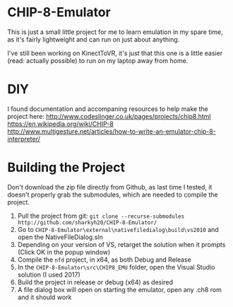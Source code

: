 # CHIP-8-Emulator
This is just a small little project for me to learn emulation in my spare time, as it's fairly lightweight and can run on just about anything.

I've still been working on KinectToVR, it's just that this one is a little easier (read: actually possible) to run on my laptop away from home.

# DIY
I found documentation and accompaning resources to help make the project here:
http://www.codeslinger.co.uk/pages/projects/chip8.html
https://en.wikipedia.org/wiki/CHIP-8
http://www.multigesture.net/articles/how-to-write-an-emulator-chip-8-interpreter/

# Building the Project
Don't download the zip file directly from Github, as last time I tested, it doesn't properly grab the submodules, which are needed to compile the project.

1. Pull the project from git: `git clone --recurse-submodules http://github.com/sharkyh20/CHIP-8-Emulator/`
1. Go to `CHIP-8-Emulator\external\nativefiledialog\build\vs2010` and open the NativeFileDialog.sln
1. Depending on your version of VS, retarget the solution when it prompts (Click OK in the popup window)
1. Compile the `nfd` project, in x64, as both Debug and Release
1. In the `CHIP-8-Emulator\src\CHIP8_EMU` folder, open the Visual Studio solution (I used 2017)
1. Build the project in release or debug (x64) as desired
1. A file dialog box will open on starting the emulator, open any .ch8 rom and it should work
